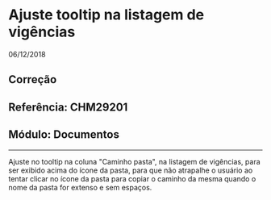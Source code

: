 # Ajuste tooltip na listagem de vigências
06/12/2018
## Correção
## Referência: CHM29201
## Módulo: Documentos
***

Ajuste no tooltip na coluna "Caminho pasta", na listagem de vigências, para ser exibido acima do ícone da pasta, para que não atrapalhe o usuário ao tentar clicar no ícone da pasta para copiar o caminho da mesma quando o nome da pasta for extenso e sem espaços.